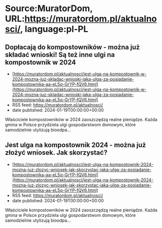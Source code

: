 # Source:MuratorDom, URL:https://muratordom.pl/aktualnosci/, language:pl-PL

## Dopłacają do kompostowników - można już składać wnioski! Są też inne ulgi na kompostownik w 2024
 - [https://muratordom.pl/aktualnosci/jest-ulga-na-kompostownik-w-2024-mozna-juz-skladac-wnioski-jaka-ulga-za-posiadanie-kompostownika-aa-eL5q-GrYP-fQV6.html](https://muratordom.pl/aktualnosci/jest-ulga-na-kompostownik-w-2024-mozna-juz-skladac-wnioski-jaka-ulga-za-posiadanie-kompostownika-aa-eL5q-GrYP-fQV6.html)
 - RSS feed: https://muratordom.pl/aktualnosci/
 - date published: 2024-01-19T00:00:00+00:00

Właściciele kompostowników w 2024 zaoszczędzą realne pieniądze. Każda gmina w Polsce przydziela ulgi gospodarstwom domowym, które samodzielnie utylizują bioodpa...

## Jest ulga na kompostownik 2024 - można już złożyć wniosek. Jak skorzystać?
 - [https://muratordom.pl/aktualnosci/jest-ulga-na-kompostownik-2024-mozna-juz-zlozyc-wniosek-jak-skorzystac-jaka-ulga-za-posiadanie-kompostownika-aa-eL5q-GrYP-fQV6.html](https://muratordom.pl/aktualnosci/jest-ulga-na-kompostownik-2024-mozna-juz-zlozyc-wniosek-jak-skorzystac-jaka-ulga-za-posiadanie-kompostownika-aa-eL5q-GrYP-fQV6.html)
 - RSS feed: https://muratordom.pl/aktualnosci/
 - date published: 2024-01-19T00:00:00+00:00

Właściciele kompostowników w 2024 zaoszczędzą realne pieniądze. Każda gmina w Polsce przydziela ulgi gospodarstwom domowym, które samodzielnie utylizują bioodpa...

